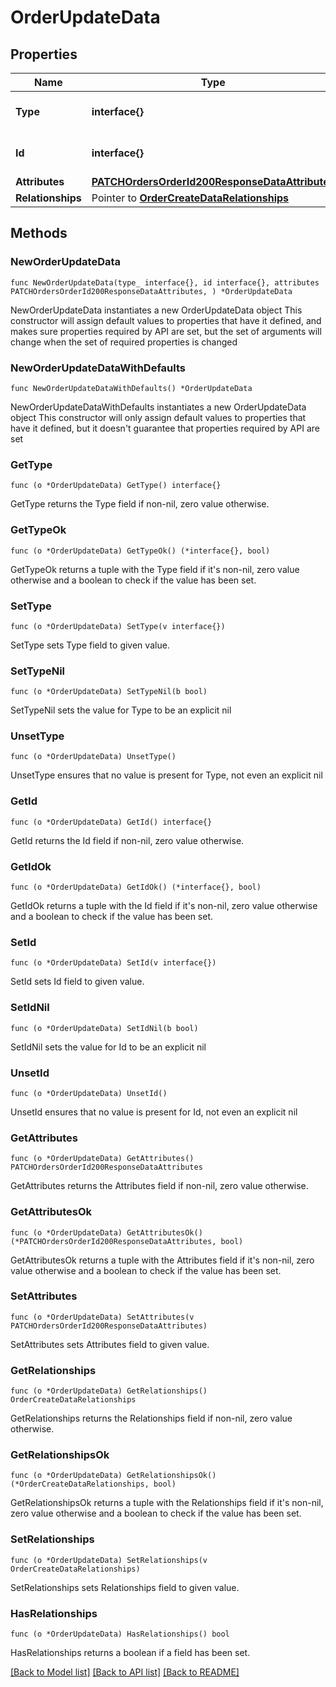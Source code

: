 # OrderUpdateData

## Properties

Name | Type | Description | Notes
------------ | ------------- | ------------- | -------------
**Type** | **interface{}** | The resource&#39;s type | 
**Id** | **interface{}** | The resource&#39;s id | 
**Attributes** | [**PATCHOrdersOrderId200ResponseDataAttributes**](PATCHOrdersOrderId200ResponseDataAttributes.md) |  | 
**Relationships** | Pointer to [**OrderCreateDataRelationships**](OrderCreateDataRelationships.md) |  | [optional] 

## Methods

### NewOrderUpdateData

`func NewOrderUpdateData(type_ interface{}, id interface{}, attributes PATCHOrdersOrderId200ResponseDataAttributes, ) *OrderUpdateData`

NewOrderUpdateData instantiates a new OrderUpdateData object
This constructor will assign default values to properties that have it defined,
and makes sure properties required by API are set, but the set of arguments
will change when the set of required properties is changed

### NewOrderUpdateDataWithDefaults

`func NewOrderUpdateDataWithDefaults() *OrderUpdateData`

NewOrderUpdateDataWithDefaults instantiates a new OrderUpdateData object
This constructor will only assign default values to properties that have it defined,
but it doesn't guarantee that properties required by API are set

### GetType

`func (o *OrderUpdateData) GetType() interface{}`

GetType returns the Type field if non-nil, zero value otherwise.

### GetTypeOk

`func (o *OrderUpdateData) GetTypeOk() (*interface{}, bool)`

GetTypeOk returns a tuple with the Type field if it's non-nil, zero value otherwise
and a boolean to check if the value has been set.

### SetType

`func (o *OrderUpdateData) SetType(v interface{})`

SetType sets Type field to given value.


### SetTypeNil

`func (o *OrderUpdateData) SetTypeNil(b bool)`

 SetTypeNil sets the value for Type to be an explicit nil

### UnsetType
`func (o *OrderUpdateData) UnsetType()`

UnsetType ensures that no value is present for Type, not even an explicit nil
### GetId

`func (o *OrderUpdateData) GetId() interface{}`

GetId returns the Id field if non-nil, zero value otherwise.

### GetIdOk

`func (o *OrderUpdateData) GetIdOk() (*interface{}, bool)`

GetIdOk returns a tuple with the Id field if it's non-nil, zero value otherwise
and a boolean to check if the value has been set.

### SetId

`func (o *OrderUpdateData) SetId(v interface{})`

SetId sets Id field to given value.


### SetIdNil

`func (o *OrderUpdateData) SetIdNil(b bool)`

 SetIdNil sets the value for Id to be an explicit nil

### UnsetId
`func (o *OrderUpdateData) UnsetId()`

UnsetId ensures that no value is present for Id, not even an explicit nil
### GetAttributes

`func (o *OrderUpdateData) GetAttributes() PATCHOrdersOrderId200ResponseDataAttributes`

GetAttributes returns the Attributes field if non-nil, zero value otherwise.

### GetAttributesOk

`func (o *OrderUpdateData) GetAttributesOk() (*PATCHOrdersOrderId200ResponseDataAttributes, bool)`

GetAttributesOk returns a tuple with the Attributes field if it's non-nil, zero value otherwise
and a boolean to check if the value has been set.

### SetAttributes

`func (o *OrderUpdateData) SetAttributes(v PATCHOrdersOrderId200ResponseDataAttributes)`

SetAttributes sets Attributes field to given value.


### GetRelationships

`func (o *OrderUpdateData) GetRelationships() OrderCreateDataRelationships`

GetRelationships returns the Relationships field if non-nil, zero value otherwise.

### GetRelationshipsOk

`func (o *OrderUpdateData) GetRelationshipsOk() (*OrderCreateDataRelationships, bool)`

GetRelationshipsOk returns a tuple with the Relationships field if it's non-nil, zero value otherwise
and a boolean to check if the value has been set.

### SetRelationships

`func (o *OrderUpdateData) SetRelationships(v OrderCreateDataRelationships)`

SetRelationships sets Relationships field to given value.

### HasRelationships

`func (o *OrderUpdateData) HasRelationships() bool`

HasRelationships returns a boolean if a field has been set.


[[Back to Model list]](../README.md#documentation-for-models) [[Back to API list]](../README.md#documentation-for-api-endpoints) [[Back to README]](../README.md)


